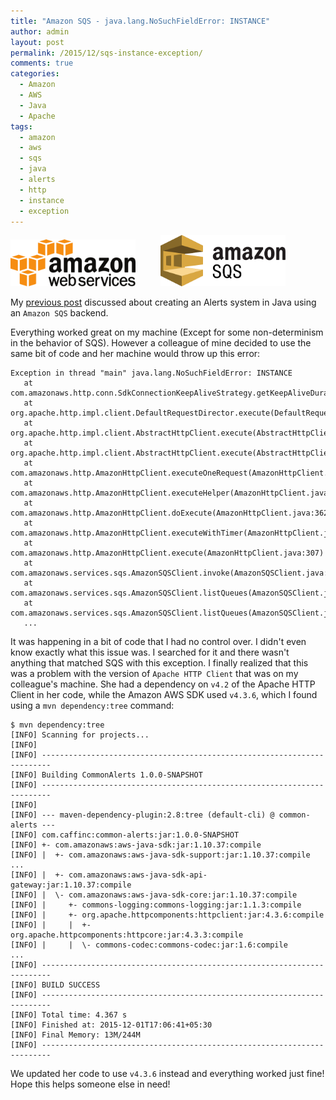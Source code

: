 ```yaml
---
title: "Amazon SQS - java.lang.NoSuchFieldError: INSTANCE"
author: admin
layout: post
permalink: /2015/12/sqs-instance-exception/
comments: true
categories:
  - Amazon
  - AWS
  - Java
  - Apache
tags:
  - amazon
  - aws
  - sqs
  - java
  - alerts
  - http
  - instance
  - exception
---
```


<img src="/assets/images/2015/11/amazon_aws.svg" alt="Amazon AWS Logo" style="width: 200px; padding-right: 40px;"/><img src="/assets/images/2015/11/amazon_sqs.png" alt="Amazon SQS Logo" style="width: 200px;"/>

My [previous post](/2015/11/amazon-sqs-alerts/ "Amazon SQS Alerts") discussed about creating an Alerts system in Java using an `Amazon SQS` backend.

Everything worked great on my machine (Except for some non-determinism in the behavior of SQS). However a colleague of mine decided to use the same bit of code and her machine would throw up this error:
    
    Exception in thread "main" java.lang.NoSuchFieldError: INSTANCE
       at com.amazonaws.http.conn.SdkConnectionKeepAliveStrategy.getKeepAliveDuration(SdkConnectionKeepAliveStrategy.java:48)
       at org.apache.http.impl.client.DefaultRequestDirector.execute(DefaultRequestDirector.java:533)
       at org.apache.http.impl.client.AbstractHttpClient.execute(AbstractHttpClient.java:906)
       at org.apache.http.impl.client.AbstractHttpClient.execute(AbstractHttpClient.java:805)
       at com.amazonaws.http.AmazonHttpClient.executeOneRequest(AmazonHttpClient.java:819)
       at com.amazonaws.http.AmazonHttpClient.executeHelper(AmazonHttpClient.java:574)
       at com.amazonaws.http.AmazonHttpClient.doExecute(AmazonHttpClient.java:362)
       at com.amazonaws.http.AmazonHttpClient.executeWithTimer(AmazonHttpClient.java:328)
       at com.amazonaws.http.AmazonHttpClient.execute(AmazonHttpClient.java:307)
       at com.amazonaws.services.sqs.AmazonSQSClient.invoke(AmazonSQSClient.java:2419)
       at com.amazonaws.services.sqs.AmazonSQSClient.listQueues(AmazonSQSClient.java:1179)
       at com.amazonaws.services.sqs.AmazonSQSClient.listQueues(AmazonSQSClient.java:2131)
       ...
    

It was happening in a bit of code that I had no control over. I didn't even know exactly what this issue was. I searched for it and there wasn't anything that matched SQS with this exception.
I finally realized that this was a problem with the version of `Apache HTTP Client` that was on my colleague's machine. She had a dependency on `v4.2` of the Apache HTTP Client in her code, while the Amazon AWS SDK used `v4.3.6`, which I found using a `mvn dependency:tree` command:

    $ mvn dependency:tree
    [INFO] Scanning for projects...
    [INFO]
    [INFO] ------------------------------------------------------------------------
    [INFO] Building CommonAlerts 1.0.0-SNAPSHOT
    [INFO] ------------------------------------------------------------------------
    [INFO]
    [INFO] --- maven-dependency-plugin:2.8:tree (default-cli) @ common-alerts ---
    [INFO] com.caffinc:common-alerts:jar:1.0.0-SNAPSHOT
    [INFO] +- com.amazonaws:aws-java-sdk:jar:1.10.37:compile
    [INFO] |  +- com.amazonaws:aws-java-sdk-support:jar:1.10.37:compile
    ...
    [INFO] |  +- com.amazonaws:aws-java-sdk-api-gateway:jar:1.10.37:compile
    [INFO] |  \- com.amazonaws:aws-java-sdk-core:jar:1.10.37:compile
    [INFO] |     +- commons-logging:commons-logging:jar:1.1.3:compile
    [INFO] |     +- org.apache.httpcomponents:httpclient:jar:4.3.6:compile
    [INFO] |     |  +- org.apache.httpcomponents:httpcore:jar:4.3.3:compile
    [INFO] |     |  \- commons-codec:commons-codec:jar:1.6:compile
    ...
    [INFO] ------------------------------------------------------------------------
    [INFO] BUILD SUCCESS
    [INFO] ------------------------------------------------------------------------
    [INFO] Total time: 4.367 s
    [INFO] Finished at: 2015-12-01T17:06:41+05:30
    [INFO] Final Memory: 13M/244M
    [INFO] ------------------------------------------------------------------------

We updated her code to use `v4.3.6` instead and everything worked just fine! Hope this helps someone else in need!
